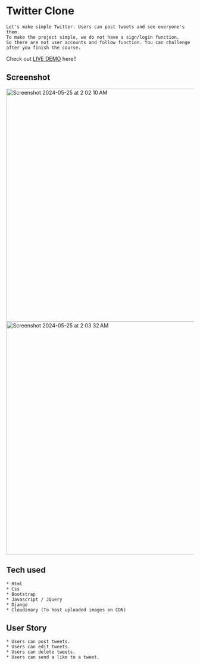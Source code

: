 # Twitter Clone
```
Let's make simple Twitter. Users can post tweets and see everyone's them.
To make the project simple, we do not have a sign/login function.
So there are not user accounts and follow function. You can challenge after you finish the course.
```

Check out [LIVE DEMO](https://final-x-clone.onrender.com/) here!!


## Screenshot
<img width="626" alt="Screenshot 2024-05-25 at 2 02 10 AM" src="![Screenshot 2024-05-27 at 11 44 01 AM](https://github.com/Taufeeq1996/techis-x-clone/assets/100328416/5abdf9b7-d0c7-41ca-9b67-3c0708669d76)"/>
<img width="626" alt="Screenshot 2024-05-25 at 2 03 32 AM" src="![Uploading Screenshot 2024-05-27 at 11.45.49 AM.png…]()"/>

## Tech used
```
* Html
* Css
* Bootstrap
* Javascript / JQuery
* Django
* Cloudinary (To host uploaded images on CDN)
```

## User Story
```
* Users can post tweets.
* Users can edit tweets.
* Users can delete tweets.
* Users can send a like to a tweet.
```
